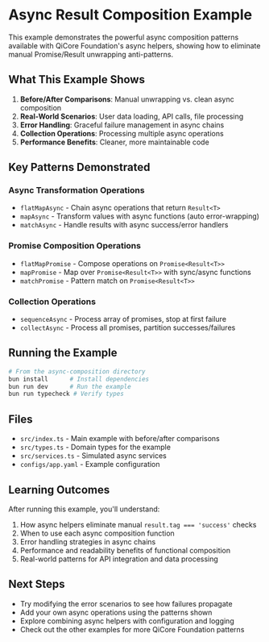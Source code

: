 # Async Result Composition Example

This example demonstrates the powerful async composition patterns available with QiCore Foundation's async helpers, showing how to eliminate manual Promise/Result unwrapping anti-patterns.

## What This Example Shows

1. **Before/After Comparisons**: Manual unwrapping vs. clean async composition
2. **Real-World Scenarios**: User data loading, API calls, file processing  
3. **Error Handling**: Graceful failure management in async chains
4. **Collection Operations**: Processing multiple async operations
5. **Performance Benefits**: Cleaner, more maintainable code

## Key Patterns Demonstrated

### Async Transformation Operations
- `flatMapAsync` - Chain async operations that return `Result<T>`
- `mapAsync` - Transform values with async functions (auto error-wrapping)
- `matchAsync` - Handle results with async success/error handlers

### Promise Composition Operations  
- `flatMapPromise` - Compose operations on `Promise<Result<T>>`
- `mapPromise` - Map over `Promise<Result<T>>` with sync/async functions
- `matchPromise` - Pattern match on `Promise<Result<T>>`

### Collection Operations
- `sequenceAsync` - Process array of promises, stop at first failure
- `collectAsync` - Process all promises, partition successes/failures

## Running the Example

```bash
# From the async-composition directory
bun install      # Install dependencies
bun run dev      # Run the example
bun run typecheck # Verify types
```

## Files

- `src/index.ts` - Main example with before/after comparisons
- `src/types.ts` - Domain types for the example
- `src/services.ts` - Simulated async services
- `configs/app.yaml` - Example configuration

## Learning Outcomes

After running this example, you'll understand:

1. How async helpers eliminate manual `result.tag === 'success'` checks
2. When to use each async composition function
3. Error handling strategies in async chains
4. Performance and readability benefits of functional composition
5. Real-world patterns for API integration and data processing

## Next Steps

- Try modifying the error scenarios to see how failures propagate
- Add your own async operations using the patterns shown  
- Explore combining async helpers with configuration and logging
- Check out the other examples for more QiCore Foundation patterns